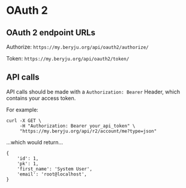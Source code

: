 # OAuth 2

## OAuth 2 endpoint URLs

Authorize: `https://my.beryju.org/api/oauth2/authorize/`

Token: `https://my.beryju.org/api/oauth2/token/`

## API calls

API calls should be made with a `Authorization: Bearer` Header, which contains your access token.

For example:

```
curl -X GET \
     -H "Authorization: Bearer your_api_token" \
     "https://my.beryju.org/api/r2/account/me?type=json"
```

...which would return...

```
{
    'id': 1,
    'pk': 1,
    'first_name': 'System User',
    'email': 'root@localhost',
}
```
